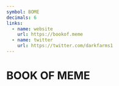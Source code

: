 ```yaml
---
symbol: BOME
decimals: 6
links:
  - name: website
    url: https://bookof.meme
  - name: twitter
    url: https://twitter.com/darkfarms1
---
```


# BOOK OF MEME
